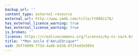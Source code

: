 ```yaml
---
backup_url: ''
content_type: external-resource
external_url: http://www.imdb.com/title/tt0081176/
has_external_licence_warning: true
has_external_license_warning: true
is_broken: ''
license: https://creativecommons.org/licenses/by-nc-sa/4.0/
title: "*Mon oncle d'Am\xE9rique*"
uid: 3bf74099-7f3d-4ad6-b438-6f3fed3e5054
---
```

